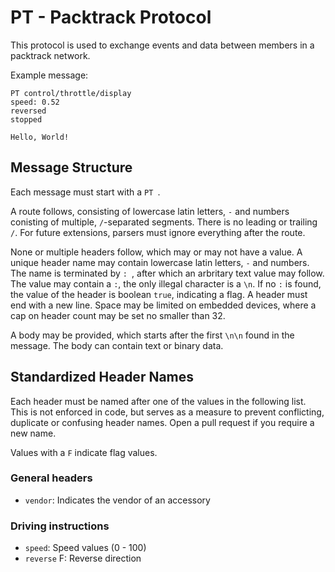 # PT - Packtrack Protocol
This protocol is used to exchange events and data between members in a packtrack network.

Example message:
```
PT control/throttle/display
speed: 0.52
reversed
stopped

Hello, World!
```

## Message Structure
Each message must start with a `PT `.

A route follows, consisting of lowercase latin letters, `-` and numbers conisting of multiple, `/`-separated segments.
There is no leading or trailing `/`.
For future extensions, parsers must ignore everything after the route.

None or multiple headers follow, which may or may not have a value.
A unique header name may contain lowercase latin letters, `-` and numbers.
The name is terminated by `: `, after which an arbritary text value may follow.
The value may contain a `:`, the only illegal character is a `\n`.
If no `:` is found, the value of the header is boolean `true`, indicating a flag.
A header must end with a new line.
Space may be limited on embedded devices, where a cap on header count may be set no smaller than 32.

A body may be provided, which starts after the first `\n\n` found in the message.
The body can contain text or binary data.

## Standardized Header Names
Each header must be named after one of the values in the following list.
This is not enforced in code, but serves as a measure to prevent conflicting, duplicate or confusing header names.
Open a pull request if you require a new name.

Values with a `F` indicate flag values.

### General headers
- `vendor`: Indicates the vendor of an accessory

### Driving instructions
- `speed`: Speed values (0 - 100)
- `reverse` F: Reverse direction
